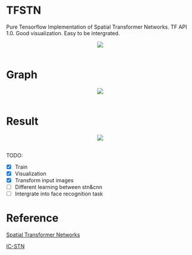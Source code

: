 # TFSTN
Pure Tensorflow Implementation of Spatial Transformer Networks. TF API 1.0. Good visualization. Easy to be intergrated.

<div align="center">
  <img src="http://i.imgur.com/gfqLV3f.png"><br><br>
</div>

# Graph
<div align="center">
<img src="https://github.com/Zehaos/TFSTN/blob/master/graph.png"><br><br>
</div>

# Result
<div align="center">
<img src="https://github.com/Zehaos/TFSTN/blob/master/img_summary.png"><br><br>
</div>

TODO:
- [x] Train
- [x] Visualization
- [x] Transform input images
- [ ] Different learning between stn&cnn
- [ ] Intergrate into face recognition task

# Reference
[Spatial Transformer Networks](https://arxiv.org/pdf/1506.02025.pdf)

[IC-STN](https://github.com/ericlin79119/IC-STN)
